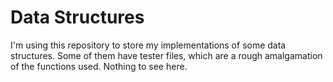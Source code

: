 # Data Structures

I'm using this repository to store my implementations of some data structures. Some of them have tester files, which are a rough amalgamation of the functions used. Nothing to see here.
